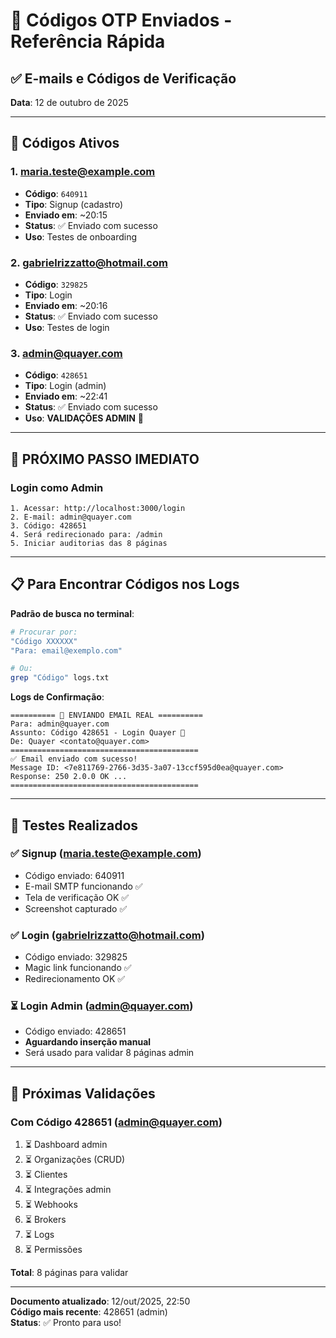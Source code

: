 # 📧 Códigos OTP Enviados - Referência Rápida

## ✅ E-mails e Códigos de Verificação

**Data**: 12 de outubro de 2025

---

## 🔐 Códigos Ativos

### 1. maria.teste@example.com
- **Código**: `640911`
- **Tipo**: Signup (cadastro)
- **Enviado em**: ~20:15
- **Status**: ✅ Enviado com sucesso
- **Uso**: Testes de onboarding

### 2. gabrielrizzatto@hotmail.com
- **Código**: `329825`
- **Tipo**: Login
- **Enviado em**: ~20:16
- **Status**: ✅ Enviado com sucesso
- **Uso**: Testes de login

### 3. admin@quayer.com
- **Código**: `428651`
- **Tipo**: Login (admin)
- **Enviado em**: ~22:41
- **Status**: ✅ Enviado com sucesso
- **Uso**: **VALIDAÇÕES ADMIN** 🔴

---

## 🎯 PRÓXIMO PASSO IMEDIATO

### Login como Admin
```
1. Acessar: http://localhost:3000/login
2. E-mail: admin@quayer.com
3. Código: 428651
4. Será redirecionado para: /admin
5. Iniciar auditorias das 8 páginas
```

---

## 📋 Para Encontrar Códigos nos Logs

**Padrão de busca no terminal**:
```bash
# Procurar por:
"Código XXXXXX"
"Para: email@exemplo.com"

# Ou:
grep "Código" logs.txt
```

**Logs de Confirmação**:
```
========== 📧 ENVIANDO EMAIL REAL ==========
Para: admin@quayer.com
Assunto: Código 428651 - Login Quayer 🔐
De: Quayer <contato@quayer.com>
==========================================
✅ Email enviado com sucesso!
Message ID: <7e811769-2766-3d35-3a07-13ccf595d0ea@quayer.com>
Response: 250 2.0.0 OK ...
==========================================
```

---

## 🧪 Testes Realizados

### ✅ Signup (maria.teste@example.com)
- Código enviado: 640911
- E-mail SMTP funcionando ✅
- Tela de verificação OK ✅
- Screenshot capturado ✅

### ✅ Login (gabrielrizzatto@hotmail.com)
- Código enviado: 329825
- Magic link funcionando ✅
- Redirecionamento OK ✅

### ⏳ Login Admin (admin@quayer.com)
- Código enviado: 428651
- **Aguardando inserção manual**
- Será usado para validar 8 páginas admin

---

## 🎯 Próximas Validações

### Com Código 428651 (admin@quayer.com)
1. ⏳ Dashboard admin
2. ⏳ Organizações (CRUD)
3. ⏳ Clientes
4. ⏳ Integrações admin
5. ⏳ Webhooks
6. ⏳ Brokers
7. ⏳ Logs
8. ⏳ Permissões

**Total**: 8 páginas para validar

---

**Documento atualizado**: 12/out/2025, 22:50  
**Código mais recente**: 428651 (admin)  
**Status**: ✅ Pronto para uso!

